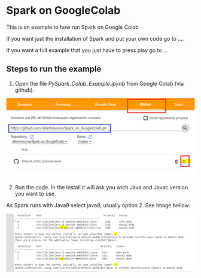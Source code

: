 # Spark on GoogleColab
This is an example to how run Spark on Google Colab

If you want just the installation of Spark and put your own code go to ....

If you want a full example that you just have to press play go to ...

## Steps to run the example

1. Open the file *PySpark_Colab_Example.ipynb* from Google Colab (via github). 

![](images/img.png)

2. Run the code. In the install it will ask you wich Java and Javac version you want to use. 

As Spark runs with Java8 select java8, usually option 2. See Image bellow:

![](images/java.png)

